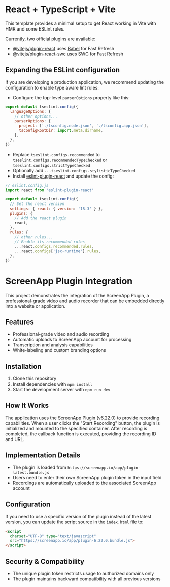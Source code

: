 # React + TypeScript + Vite

This template provides a minimal setup to get React working in Vite with HMR and some ESLint rules.

Currently, two official plugins are available:

- [@vitejs/plugin-react](https://github.com/vitejs/vite-plugin-react/blob/main/packages/plugin-react/README.md) uses [Babel](https://babeljs.io/) for Fast Refresh
- [@vitejs/plugin-react-swc](https://github.com/vitejs/vite-plugin-react-swc) uses [SWC](https://swc.rs/) for Fast Refresh

## Expanding the ESLint configuration

If you are developing a production application, we recommend updating the configuration to enable type aware lint rules:

- Configure the top-level `parserOptions` property like this:

```js
export default tseslint.config({
  languageOptions: {
    // other options...
    parserOptions: {
      project: ['./tsconfig.node.json', './tsconfig.app.json'],
      tsconfigRootDir: import.meta.dirname,
    },
  },
})
```

- Replace `tseslint.configs.recommended` to `tseslint.configs.recommendedTypeChecked` or `tseslint.configs.strictTypeChecked`
- Optionally add `...tseslint.configs.stylisticTypeChecked`
- Install [eslint-plugin-react](https://github.com/jsx-eslint/eslint-plugin-react) and update the config:

```js
// eslint.config.js
import react from 'eslint-plugin-react'

export default tseslint.config({
  // Set the react version
  settings: { react: { version: '18.3' } },
  plugins: {
    // Add the react plugin
    react,
  },
  rules: {
    // other rules...
    // Enable its recommended rules
    ...react.configs.recommended.rules,
    ...react.configs['jsx-runtime'].rules,
  },
})
```

# ScreenApp Plugin Integration

This project demonstrates the integration of the ScreenApp Plugin, a professional-grade video and audio recorder that can be embedded directly into a website or application.

## Features

- Professional-grade video and audio recording
- Automatic uploads to ScreenApp account for processing
- Transcription and analysis capabilities
- White-labeling and custom branding options

## Installation

1. Clone this repository
2. Install dependencies with `npm install`
3. Start the development server with `npm run dev`

## How It Works

The application uses the ScreenApp Plugin (v6.22.0) to provide recording capabilities. When a user clicks the "Start Recording" button, the plugin is initialized and mounted to the specified container. After recording is completed, the callback function is executed, providing the recording ID and URL.

## Implementation Details

- The plugin is loaded from `https://screenapp.io/app/plugin-latest.bundle.js`
- Users need to enter their own ScreenApp plugin token in the input field
- Recordings are automatically uploaded to the associated ScreenApp account

## Configuration

If you need to use a specific version of the plugin instead of the latest version, you can update the script source in the `index.html` file to:

```html
<script
  charset="UTF-8" type="text/javascript"
  src="https://screenapp.io/app/plugin-6.22.0.bundle.js">
</script>
```

## Security & Compatibility

- The unique plugin token restricts usage to authorized domains only
- The plugin maintains backward compatibility with all previous versions
